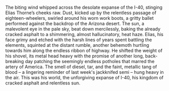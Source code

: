 The biting wind whipped across the desolate expanse of the I-40, stinging Elias Thorne’s cheeks raw.  Dust, kicked up by the relentless passage of eighteen-wheelers, swirled around his worn work boots, a gritty ballet performed against the backdrop of the Arizona desert.  The sun, a malevolent eye in the pale sky, beat down mercilessly, baking the already cracked asphalt to a shimmering, almost hallucinatory, heat haze.  Elias, his face grimy and etched with the harsh lines of years spent battling the elements, squinted at the distant rumble, another behemoth hurtling towards him along the endless ribbon of highway. He shifted the weight of his shovel, its metal head heavy with the promise of another long, back-breaking day patching the seemingly endless potholes that marred the artery of America.  The smell of diesel, tar, and the faint, metallic tang of blood – a lingering reminder of last week's jackknifed semi – hung heavy in the air.  This was his world, the unforgiving expanse of I-40, his kingdom of cracked asphalt and relentless sun.
